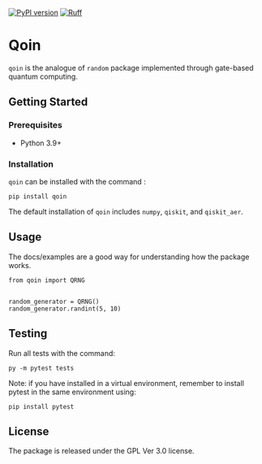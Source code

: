 [![PyPI version](https://img.shields.io/pypi/v/qoin)](//pypi.org/project/qoin)
[![Ruff](https://img.shields.io/endpoint?url=https://raw.githubusercontent.com/astral-sh/ruff/main/assets/badge/v2.json)](https://github.com/astral-sh/ruff)

# Qoin
`qoin` is the analogue of `random` package implemented through gate-based quantum computing.

## Getting Started

### Prerequisites
- Python 3.9+

### Installation
`qoin` can be installed with the command :
```
pip install qoin
```
The default installation of `qoin` includes `numpy`, `qiskit`, and `qiskit_aer`.

## Usage
The docs/examples are a good way for understanding how the package works.
```
from qoin import QRNG


random_generator = QRNG()
random_generator.randint(5, 10)
```

## Testing
Run all tests with the command:

```
py -m pytest tests
```

Note: if you have installed in a virtual environment, remember to install pytest in the same environment using:

```
pip install pytest
```

## License
The package is released under the GPL Ver 3.0 license.